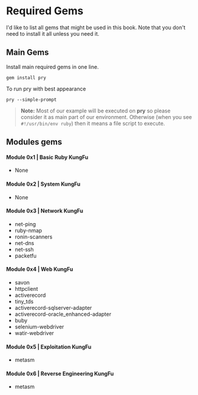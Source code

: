 # Required Gems
I'd like to list all gems that might be used in this book. Note that you don't need to install it all unless you need it.

## Main Gems
Install main required gems in one line.
```
gem install pry
```
To run pry with best appearance
```
pry --simple-prompt
```

> **Note:** Most of our example will be executed on **pry** so please consider it as main part of our environment. Otherwise (when you see `#!/usr/bin/env ruby`) then it means a file script to execute.


## Modules gems 

#### Module 0x1 | Basic Ruby KungFu
- None
#### Module 0x2 | System KungFu
- None
#### Module 0x3 | Network KungFu
-  net-ping
-  ruby-nmap 
-  ronin-scanners
-  net-dns
-  net-ssh
-  packetfu
#### Module 0x4 | Web KungFu
- savon 
- httpclient
- activerecord
- tiny_tds 
- activerecord-sqlserver-adapter 
- activerecord-oracle_enhanced-adapter
- buby
- selenium-webdriver 
- watir-webdriver
#### Module 0x5 | Exploitation KungFu
- metasm
#### Module 0x6 | Reverse Engineering KungFu
- metasm